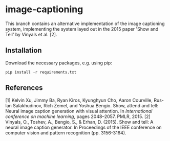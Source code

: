 # image-captioning
This branch contains an alternative implementation of the image captioning
system, implementing the system layed out in the 2015 paper 'Show and Tell' by
Vinyals et al. [2].

## Installation
Download the necessary packages, e.g. using pip:  

```
pip install -r requirements.txt
```

## References
[1] Kelvin Xu, Jimmy Ba, Ryan Kiros, Kyunghyun Cho, Aaron Courville, Rus-lan Salakhudinov, Rich Zemel, and Yoshua Bengio. Show, attend and tell: Neural  image  caption  generation  with  visual  attention.   In *International conference on machine learning*, pages 2048–2057. PMLR, 2015.
[2] Vinyals, O., Toshev, A., Bengio, S., & Erhan, D. (2015). Show and tell: A neural image caption generator. In Proceedings of the IEEE conference on computer vision and pattern recognition (pp. 3156-3164).
